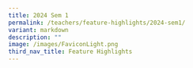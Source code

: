 ```yaml
---
title: 2024 Sem 1
permalink: /teachers/feature-highlights/2024-sem1/
variant: markdown
description: ""
image: /images/FaviconLight.png
third_nav_title: Feature Highlights
---
```

